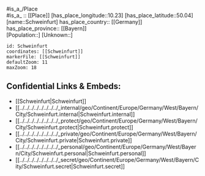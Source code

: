 ﻿---
location: [50.04,10.23] 
mapzoom: [7,12] 
mapmarker: city 
type: City
tags:
- geo/City


SpocWebEntityId: 34108
isDeleted: false
confidential: public

---
#is_a_/Place  
#is_a_ :: [[Place]] 
[has_place_longitude::10.23] 
[has_place_latitude::50.04] 
[name::Schweinfurt] 
has_place_country:: [[Germany]]  
has_place_province:: [[Bayern]]  
[Population::] 
[Unknown::] 


```leaflet
id: Schweinfurt
coordinates: [[Schweinfurt]] 
markerFile: [[Schweinfurt]] 
defaultZoom: 11 
maxZoom: 18
```


## Confidential Links & Embeds: 
- [[Schweinfurt|Schweinfurt]]  
- [[../../../../../../../../_internal/geo/Continent/Europe/Germany/West/Bayern/City/Schweinfurt.internal|Schweinfurt.internal]] 
- [[../../../../../../../../_protect/geo/Continent/Europe/Germany/West/Bayern/City/Schweinfurt.protect|Schweinfurt.protect]] 
- [[../../../../../../../../_private/geo/Continent/Europe/Germany/West/Bayern/City/Schweinfurt.private|Schweinfurt.private]] 
- [[../../../../../../../../_personal/geo/Continent/Europe/Germany/West/Bayern/City/Schweinfurt.personal|Schweinfurt.personal]] 
- [[../../../../../../../../_secret/geo/Continent/Europe/Germany/West/Bayern/City/Schweinfurt.secret|Schweinfurt.secret]] 
